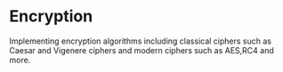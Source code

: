 # Encryption
Implementing encryption algorithms including classical ciphers such as Caesar and Vigenere ciphers and modern ciphers such as AES,RC4 and more.
